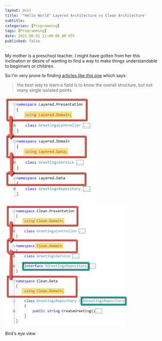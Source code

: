 ```yaml
---
layout: post
title: '"Hello World" Layered Architecture vs Clean Architecture'
subtitle: 
categories: [Programming]
tags: [Programming]
date: 2021-06-01 12:00:00 AM UTC
published: false
---
```


<!-- Started May 7, 2021 12:00 AM Philippine Time -->

<!-- 
{: .img-fluid .float-left .ml-5 .pl-5}
![Layered Architecture Simple Diagram](/images/2021/2021-05-22-simple-diagram-layered-architecture.png)

{: .img-fluid .float-right .mr-5 .pr-5}
![Clean Architecture Simple Diagram](/images/2021/2021-05-22-simple-diagram-clean-architecture.png)

<div class="clearfix"></div>
 -->

My mother is a preschool teacher. I might have gotten from her this inclination or desire of wanting to find a way to make things understandable to beginners or children.

<!-- A few weeks ago, I read [an article](https://xianminx.github.io/2013/02/28/computer-system-a-programmer-perspective/) which says this: -->

So I'm very prone to finding [articles like this one](https://xianminx.github.io/2013/02/28/computer-system-a-programmer-perspective/) which says:

> the best way to learn a field is to know the overall structure, but not many single isolated points


<img width="300" class="float-left img-fluid" src="/images/2021/2021-05-22-hello-world-layered-architecture-code-with-diagram.png" alt="">

<img width="400" class="float-right img-fluid" src="/images/2021/2021-05-22-hello-world-clean-architecture-code-with-diagram.png" alt="">

<div class="clearfix"></div>

<!--more-->


Bird's eye view

<!-- 

One of the things -- my mind -- preoccupied with since the beginning of my  programming is how to best structure a software system -- is software architecture.



I'm going to write a few blog post on the simplest possible example of Layers architecture and clean architecture I can think of, and then compare them and point out the differences between them.


But who knows, these posts might someday help a poor young soul who is trying to understand Clean Architecture.






One of the things I have observed about life so far is that people can have more courage or patience to deal with evil if they have a clear picture of what good looks like.

	As a corollary: people will know what things to avoid doing what they know is evil, but they will have no direction to go if evil is all they know. They will only have direction if they know what is good.
	
	... So even if people do not know evil, and they only know good, --- it is more advatageous because first is that they have direction, and second is that they 
	
	
		If one knows what evil is, he knows what to avoid, but he does not know where to go.
		But if one knows what is good,  he has an idea on what to avoid (avoid whatever that do not look like good), and he also has a direction; he knows where to go.
		
		(There's another thing: it seems to me that knowing what is good does not necessarily make one want to do what is good, or it does not make one move towards the direction of goodness.)


	(I'm not saying that I know what good is.. But there was someone who claimed to be good, but he also said that only God is good.)






Uncle Bob gave this diagram as an example of how to implement a Clean Architecture







---------- 

-->

